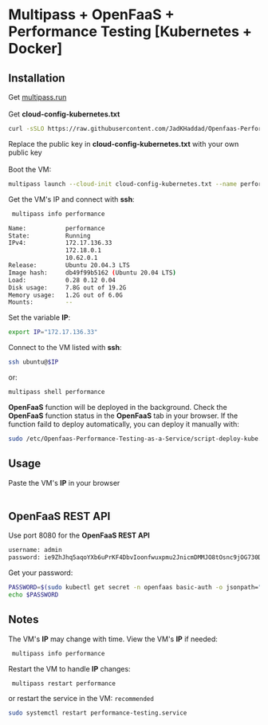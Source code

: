 # Multipass + OpenFaaS + Performance Testing [Kubernetes + Docker]

## Installation

Get [multipass.run](https://multipass.run)<br /><br />
Get **cloud-config-kubernetes.txt**<br />

```sh
curl -sSLO https://raw.githubusercontent.com/JadKHaddad/Openfaas-Performance-Testing-as-a-Service/main/cloud-config-kubernetes.txt
```
Replace the public key in **cloud-config-kubernetes.txt** with your own public key<br /><br />
Boot the VM:
```sh
multipass launch --cloud-init cloud-config-kubernetes.txt --name performance --cpus 6 --mem 6G --disk 20G
```
Get the VM's IP and connect with **ssh**:
```sh
 multipass info performance
```
```sh
Name:           performance
State:          Running
IPv4:           172.17.136.33
                172.18.0.1
                10.62.0.1
Release:        Ubuntu 20.04.3 LTS
Image hash:     db49f99b5162 (Ubuntu 20.04 LTS)
Load:           0.28 0.12 0.04
Disk usage:     7.8G out of 19.2G
Memory usage:   1.2G out of 6.0G
Mounts:         --
```
Set the variable **IP**:
```sh
export IP="172.17.136.33"
```
Connect to the VM listed with **ssh**:
```sh
ssh ubuntu@$IP
```
or:
```sh
multipass shell performance
```
**OpenFaaS** function will be deployed in the background. Check the **OpenFaaS** function status in the **OpenFaaS** tab in your browser. If the function faild to deploy automatically, you can deploy it manually with:
```sh
sudo /etc/Openfaas-Performance-Testing-as-a-Service/script-deploy-kube.sh 
```
## Usage

Paste the VM's **IP** in your browser<br /><br />

## OpenFaaS REST API

Use port 8080 for the **OpenFaaS REST API**<br />
```sh
username: admin
password: ie9ZhJhq5aqoYXb6uPrKF4DbvIoonfwuxpmu2JnicmDMMJO8tOsnc9jOG730DuW
```
Get your password:
```sh
PASSWORD=$(sudo kubectl get secret -n openfaas basic-auth -o jsonpath="{.data.basic-auth-password}" | base64 --decode; echo)
echo $PASSWORD
```

## Notes
The VM's **IP** may change with time. View the VM's **IP** if needed:
```sh
 multipass info performance
```
Restart the VM to handle **IP** changes:
```sh
 multipass restart performance
```
or restart the service in the VM: ```recommended```
```sh
sudo systemctl restart performance-testing.service
```


